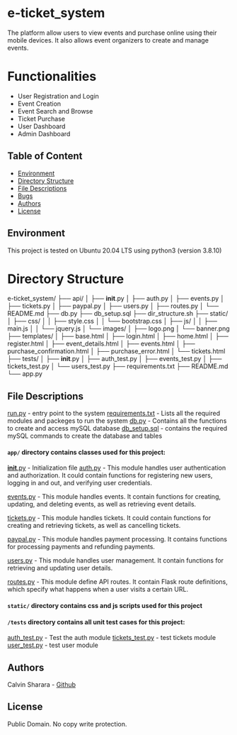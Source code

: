 # e-ticket_system

The platform allow users to view events and purchase online using their mobile devices. It also allows event organizers to create and manage events.

# Functionalities

* User Registration and Login
* Event Creation
* Event Search and Browse
* Ticket Purchase
* User Dashboard
* Admin Dashboard

## Table of Content
* [Environment](#environment)
* [Directory Structure](#directory-structure)
* [File Descriptions](#file-descriptions)
* [Bugs](#bugs)
* [Authors](#authors)
* [License](#license)

## Environment
This project is tested on Ubuntu 20.04 LTS using python3 (version 3.8.10)

# Directory Structure

e-ticket_system/
├── api/
│   ├── __init__.py
│   ├── auth.py
│   ├── events.py
│   ├── tickets.py
│   ├── paypal.py
│   ├── users.py
│   ├── routes.py
│   └── README.md
├── db.py
├── db_setup.sql
├── dir_structure.sh
├── static/
│   ├── css/
│   │   ├── style.css
│   │   └── bootstrap.css
│   ├── js/
│   │   ├── main.js
│   │   └── jquery.js
│   └── images/
│       ├── logo.png
│       └── banner.png
├── templates/
│   ├── base.html
│   ├── login.html
│   ├── home.html
│   ├── register.html
│   ├── event_details.html
│   ├── events.html
│   ├── purchase_confirmation.html
│   ├── purchase_error.html
│   └── tickets.html
├── tests/
│   ├── __init__.py
│   ├── auth_test.py
│   ├── events_test.py
│   ├── tickets_test.py
│   └── users_test.py
├── requirements.txt
├── README.md
└── app.py

## File Descriptions

[run.py](run.py) - entry point to the system
[requirements.txt](requirements.txt) - Lists all the required modules and packeges to run the system
[db.py](db.py) - Contains all the functions to create and access mySQL database
[db_setup.sql](db_setup.sql) - contains the required mySQL commands to create the database and tables

#### `app/` directory contains classes used for this project:
[__init__.py](/app/__init__.py) - Initialization file
[auth.py](/app/auth.py) - This module handles user authentication and authorization. It could contain functions for registering new users, logging in and out, and verifying user credentials.

[events.py](/app/events.py) - This module handles events. It contain functions for creating, updating, and deleting events, as well as retrieving event details.

[tickets.py](/app/tickets.py) - This module handles tickets. It could contain functions for creating and retrieving tickets, as well as cancelling tickets.

[paypal.py](/app/paypal.py) - This module handles payment processing. It contains functions for processing payments and refunding payments.

[users.py](/app/users.py) - This module handles user management. It contain functions for retrieving and updating user details.

[routes.py](/app/routes.py) - This module define API routes. It contain Flask route definitions, which specify what happens when a user visits a certain URL.

#### `static/` directory contains css and js scripts used for this project

#### `/tests` directory contains all unit test cases for this project:
[auth_test.py](/tests/auth_test) - Test the auth module
[tickets_test.py](/tests/tickets_test.py) - test tickets module
[user_test.py](/tests/ticket_test.py) - test user module

## Authors
Calvin Sharara - [Github](https://github.com/calvean)

## License
Public Domain. No copy write protection.
